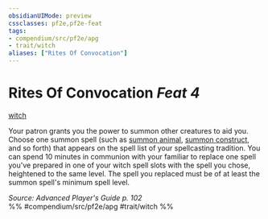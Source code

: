 ```yaml
---
obsidianUIMode: preview
cssclasses: pf2e,pf2e-feat
tags:
- compendium/src/pf2e/apg
- trait/witch
aliases: ["Rites Of Convocation"]
---
```

# Rites Of Convocation  *Feat 4*  
[witch](rules/traits/witch-apg.md "Witch Class Trait")  


Your patron grants you the power to summon other creatures to aid you. Choose one summon spell (such as [summon animal](compendium/spells/summon-animal.md), [summon construct](compendium/spells/summon-construct.md), and so forth) that appears on the spell list of your spellcasting tradition. You can spend 10 minutes in communion with your familiar to replace one spell you've prepared in one of your witch spell slots with the spell you chose, heightened to the same level. The spell you replaced must be of at least the summon spell's minimum spell level.

*Source: Advanced Player's Guide p. 102*  
%% #compendium/src/pf2e/apg #trait/witch %%